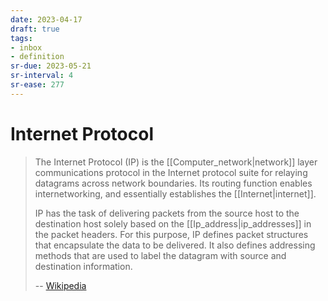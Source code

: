 ```yaml
---
date: 2023-04-17
draft: true
tags:
- inbox
- definition
sr-due: 2023-05-21
sr-interval: 4
sr-ease: 277
---
```


# Internet Protocol

> The Internet Protocol (IP) is the [[Computer_network|network]] layer
> communications protocol in the Internet protocol suite for relaying datagrams
> across network boundaries. Its routing function enables internetworking, and
> essentially establishes the [[Internet|internet]].
>
> IP has the task of delivering packets from the source host to the destination
> host solely based on the [[Ip_address|ip_addresses]] in the packet headers.
> For this purpose, IP defines packet structures that encapsulate the data to be
> delivered. It also defines addressing methods that are used to label the
> datagram with source and destination information.
>
> -- [Wikipedia](https://en.wikipedia.org/wiki/Internet_Protocol)
